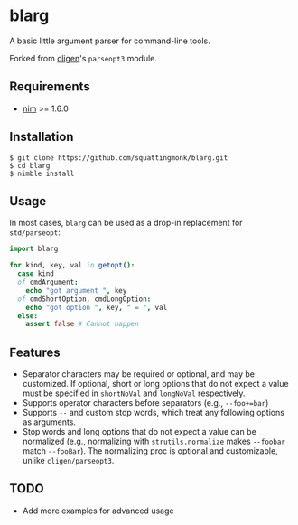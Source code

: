 # blarg

A basic little argument parser for command-line tools.

Forked from [cligen](https://github.com/c-blake/cligen)'s `parseopt3` module.

## Requirements

- [nim](https://nim-lang.org) >= 1.6.0

## Installation

```console
$ git clone https://github.com/squattingmonk/blarg.git
$ cd blarg
$ nimble install
```

## Usage

In most cases, `blarg` can be used as a drop-in replacement for `std/parseopt`:

```nim
import blarg

for kind, key, val in getopt():
  case kind
  of cmdArgument:
    echo "got argument ", key
  of cmdShortOption, cmdLongOption:
    echo "got option ", key, " = ", val
  else:
    assert false # Cannot happen
```

## Features

- Separator characters may be required or optional, and may be customized. If
  optional, short or long options that do not expect a value must be specified
  in `shortNoVal` and `longNoVal` respectively.
- Supports operator characters before separators (e.g., `--foo+=bar`)
- Supports `--` and custom stop words, which treat any following options as
  arguments.
- Stop words and long options that do not expect a value can be normalized
  (e.g., normalizing with `strutils.normalize` makes `--foobar` match
  `--fooBar`). The normalizing proc is optional and customizable, unlike
  `cligen/parseopt3`.

## TODO

- Add more examples for advanced usage
